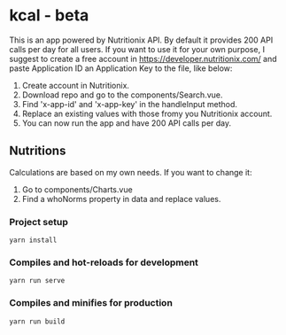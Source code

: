 # kcal - beta

This is an app powered by Nutritionix API. By default it provides 200 API calls per day for all users. If you
want to use it for your own purpose, I suggest to create a free account in https://developer.nutritionix.com/
and paste Application ID an Application Key to the file, like below:

1. Create account in Nutritionix.
2. Download repo and go to the components/Search.vue.
3. Find 'x-app-id' and 'x-app-key' in the handleInput method.
4. Replace an existing values with those fromy you Nutritionix account.
5. You can now run the app and have 200 API calls per day.

## Nutritions
Calculations are based on my own needs. If you want to change it:
1. Go to components/Charts.vue
2. Find a whoNorms property in data and replace values.


### Project setup
```
yarn install
```

### Compiles and hot-reloads for development
```
yarn run serve
```

### Compiles and minifies for production
```
yarn run build
```
